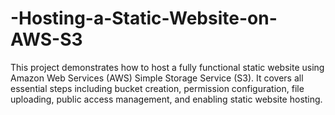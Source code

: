 # -Hosting-a-Static-Website-on-AWS-S3
This project demonstrates how to host a fully functional static website using Amazon Web Services (AWS) Simple Storage Service (S3). It covers all essential steps including bucket creation, permission configuration, file uploading, public access management, and enabling static website hosting.
